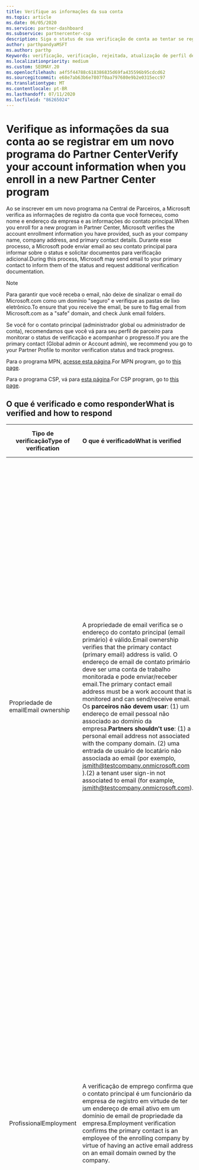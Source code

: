 ```yaml
---
title: Verifique as informações da sua conta
ms.topic: article
ms.date: 06/05/2020
ms.service: partner-dashboard
ms.subservice: partnercenter-csp
description: Siga o status de sua verificação de conta ao tentar se registrar em um novo programa do Partner Center. Saiba como fornecer informações adicionais, se necessário.
author: parthpandyaMSFT
ms.author: parthp
Keywords: verificação, verificação, rejeitada, atualização de perfil de parceiro
ms.localizationpriority: medium
ms.custom: SEOMAY.20
ms.openlocfilehash: a4f5f44788c618386835d69fa435596b95cdcd62
ms.sourcegitcommit: e68e7ab63b6e7807f0aa797680e9b2e0315ecc97
ms.translationtype: MT
ms.contentlocale: pt-BR
ms.lasthandoff: 07/11/2020
ms.locfileid: "86265024"
---
```

# <a name="verify-your-account-information-when-you-enroll-in-a-new-partner-center-program"></a><span data-ttu-id="bb06e-105">Verifique as informações da sua conta ao se registrar em um novo programa do Partner Center</span><span class="sxs-lookup"><span data-stu-id="bb06e-105">Verify your account information when you enroll in a new Partner Center program</span></span>

<span data-ttu-id="bb06e-106">Ao se inscrever em um novo programa na Central de Parceiros, a Microsoft verifica as informações de registro da conta que você forneceu, como nome e endereço da empresa e as informações do contato principal.</span><span class="sxs-lookup"><span data-stu-id="bb06e-106">When you enroll for a new program in Partner Center, Microsoft verifies the account enrollment information you have provided, such as your company name, company address, and primary contact details.</span></span> <span data-ttu-id="bb06e-107">Durante esse processo, a Microsoft pode enviar email ao seu contato principal para informar sobre o status e solicitar documentos para verificação adicional.</span><span class="sxs-lookup"><span data-stu-id="bb06e-107">During this process, Microsoft may send email to your primary contact to inform them of the status and request additional verification documentation.</span></span>

>[!NOTE]
><span data-ttu-id="bb06e-108">Para garantir que você receba o email, não deixe de sinalizar o email do Microsoft.com como um domínio "seguro" e verifique as pastas de lixo eletrônico.</span><span class="sxs-lookup"><span data-stu-id="bb06e-108">To ensure that you receive the email, be sure to flag email from Microsoft.com as a "safe" domain, and check Junk email folders.</span></span>

<span data-ttu-id="bb06e-109">Se você for o contato principal (administrador global ou administrador de conta), recomendamos que você vá para seu perfil de parceiro para monitorar o status de verificação e acompanhar o progresso.</span><span class="sxs-lookup"><span data-stu-id="bb06e-109">If you are the primary contact (Global admin or Account admin), we recommend you go to your Partner Profile to monitor verification status and track progress.</span></span>

<span data-ttu-id="bb06e-110">Para o programa MPN, [acesse esta página](https://partner.microsoft.com/pcv/accountsettings/connectedpartnerprofile).</span><span class="sxs-lookup"><span data-stu-id="bb06e-110">For MPN program, go to [this page](https://partner.microsoft.com/pcv/accountsettings/connectedpartnerprofile).</span></span>

<span data-ttu-id="bb06e-111">Para o programa CSP, vá para [esta página](https://partner.microsoft.com/pcv/accountsettings/partnerprofile).</span><span class="sxs-lookup"><span data-stu-id="bb06e-111">For CSP program, go to [this page](https://partner.microsoft.com/pcv/accountsettings/partnerprofile).</span></span>


## <a name="what-is-verified-and-how-to-respond"></a><span data-ttu-id="bb06e-112">O que é verificado e como responder</span><span class="sxs-lookup"><span data-stu-id="bb06e-112">What is verified and how to respond</span></span>

|<span data-ttu-id="bb06e-113">**Tipo de verificação**</span><span class="sxs-lookup"><span data-stu-id="bb06e-113">**Type of verification**</span></span>   |<span data-ttu-id="bb06e-114">**O que é verificado**</span><span class="sxs-lookup"><span data-stu-id="bb06e-114">**What is verified**</span></span>   |<span data-ttu-id="bb06e-115">**O que fazer se rejeitado**</span><span class="sxs-lookup"><span data-stu-id="bb06e-115">**What to do if rejected**</span></span>   |
|----------------------------|:-----------------------------------|:--------------------------------------|
|<span data-ttu-id="bb06e-116">Propriedade de email</span><span class="sxs-lookup"><span data-stu-id="bb06e-116">Email ownership</span></span>   |<span data-ttu-id="bb06e-117">A propriedade de email verifica se o endereço do contato principal (email primário) é válido.</span><span class="sxs-lookup"><span data-stu-id="bb06e-117">Email ownership verifies that the primary contact (primary email) address is valid.</span></span> <span data-ttu-id="bb06e-118">O endereço de email de contato primário deve ser uma conta de trabalho monitorada e pode enviar/receber email.</span><span class="sxs-lookup"><span data-stu-id="bb06e-118">The primary contact email address must be a work account that is monitored and can send/receive email.</span></span> <span data-ttu-id="bb06e-119">Os **parceiros não devem usar**: (1) um endereço de email pessoal não associado ao domínio da empresa.</span><span class="sxs-lookup"><span data-stu-id="bb06e-119">**Partners shouldn't use**: (1) a personal email address not associated with the company domain.</span></span> <span data-ttu-id="bb06e-120">(2) uma entrada de usuário de locatário não associada ao email (por exemplo, jsmith@testcompany.onmicrosoft.com ).</span><span class="sxs-lookup"><span data-stu-id="bb06e-120">(2) a tenant user sign-in not associated to email (for example, jsmith@testcompany.onmicrosoft.com).</span></span>  |<span data-ttu-id="bb06e-121">Se você não receber a mensagem de email de verificação de propriedade de email dentro de um dia útil, poderá solicitar que reenviemos usando os links a seguir: para [MPN](https://partner.microsoft.com/pcv/accountsettings/connectedpartnerprofile), para o [CSP](https://partner.microsoft.com/pcv/accountsettings/partnerprofile).</span><span class="sxs-lookup"><span data-stu-id="bb06e-121">If you don't receive the email ownership verification email message within one business day, you can request we resend using the following links: for [MPN](https://partner.microsoft.com/pcv/accountsettings/connectedpartnerprofile), for [CSP](https://partner.microsoft.com/pcv/accountsettings/partnerprofile).</span></span> <span data-ttu-id="bb06e-122">Na página perfil, clique no link "reenviar email de verificação" para que a Microsoft reenvie o email para você.</span><span class="sxs-lookup"><span data-stu-id="bb06e-122">In the profile page, click on "Resend verification email" link for Microsoft to resend the email to you.</span></span> <span data-ttu-id="bb06e-123">Para garantir que o email seja recebido, não deixe de sinalizar o email do Microsoft.com como um domínio "seguro" e verifique as pastas de lixo eletrônico.</span><span class="sxs-lookup"><span data-stu-id="bb06e-123">To ensure that the email is received, be sure to flag email from Microsoft.com as a "safe" domain, and check Junk email folders.</span></span>|
|<span data-ttu-id="bb06e-124">Profissional</span><span class="sxs-lookup"><span data-stu-id="bb06e-124">Employment</span></span> |<span data-ttu-id="bb06e-125">A verificação de emprego confirma que o contato principal é um funcionário da empresa de registro em virtude de ter um endereço de email ativo em um domínio de email de propriedade da empresa.</span><span class="sxs-lookup"><span data-stu-id="bb06e-125">Employment verification confirms the primary contact is an employee of the enrolling company by virtue of having an active email address on an email domain owned by the company.</span></span>|<span data-ttu-id="bb06e-126">Se a verificação de emprego for rejeitada, o contato principal (normalmente seu administrador global ou de conta) precisará fornecer documentação confirmando que o domínio de email do contato está sob a propriedade de seu empregador.</span><span class="sxs-lookup"><span data-stu-id="bb06e-126">If employment verification is rejected, the primary contact (normally your Global or Account Admin) will need to provide documentation confirming the contact's email domain is under the ownership of their employer.</span></span> <span data-ttu-id="bb06e-127">[Crie um tíquete de suporte](https://partner.microsoft.com/dashboard/support/csp/servicerequests/create?stage=2&topicid=c34a5c81-a111-476d-11a4-81c808c37a6b).</span><span class="sxs-lookup"><span data-stu-id="bb06e-127">[Create a Support ticket](https://partner.microsoft.com/dashboard/support/csp/servicerequests/create?stage=2&topicid=c34a5c81-a111-476d-11a4-81c808c37a6b).</span></span>|
|<span data-ttu-id="bb06e-128">Empresas</span><span class="sxs-lookup"><span data-stu-id="bb06e-128">Business</span></span>   |<span data-ttu-id="bb06e-129">Verificação de negócios confirma que a empresa de registro é uma entidade de negócios legítima e no endereço usado para o registro.</span><span class="sxs-lookup"><span data-stu-id="bb06e-129">Business verification confirms that the enrolling company is a legitimate business entity and at the address used for the enrollment.</span></span>|<span data-ttu-id="bb06e-130">Se a verificação de negócios falhar, o contato principal (normalmente seu administrador global ou de conta) será solicitado a fornecer documentação oficial, como um registro de negócios ou certificado ou recebimento de registro de imposto, do país de residência da empresa ou do município confirmando que a empresa está autorizada a fazer negócios sob esse nome de entidade e está localizada no endereço de registro.</span><span class="sxs-lookup"><span data-stu-id="bb06e-130">If business verification fails, the primary contact (normally your Global or Account admin) will be asked to provide official documentation, such as a business registration or tax registration certificate or receipt, from the company's home country or municipality confirming that the company is authorized to do business under that entity name and is located at the enrollment address.</span></span> [<span data-ttu-id="bb06e-131">Criar um tíquete de suporte</span><span class="sxs-lookup"><span data-stu-id="bb06e-131">Create a Support ticket</span></span>](https://partner.microsoft.com/dashboard/support/csp/servicerequests/create?stage=2&topicid=52ac28f3-d58f-99d9-9846-3df5a6477c54)|

>[!NOTE]
><span data-ttu-id="bb06e-132">Saiba como atualizar seu [perfil comercial legal (endereço)](https://docs.microsoft.com/partner-center/update-your-partner-profile).</span><span class="sxs-lookup"><span data-stu-id="bb06e-132">Learn how to update your [Legal Business Profile (address)](https://docs.microsoft.com/partner-center/update-your-partner-profile).</span></span>

## <a name="when-verification-concludes"></a><span data-ttu-id="bb06e-133">Quando a verificação for concluída</span><span class="sxs-lookup"><span data-stu-id="bb06e-133">When verification concludes</span></span>

<span data-ttu-id="bb06e-134">Depois que o processo de verificação for concluído, o status de verificação do seu registro na página de perfil será alterado de "pendente" para "autorizado", e as etapas do processo com status exibido na página desaparecerão.</span><span class="sxs-lookup"><span data-stu-id="bb06e-134">Once the verification process is complete, the verification status of your enrollment on the profile page will change from "pending" to "authorized," and the process steps with status displayed on that page will disappear.</span></span>
<span data-ttu-id="bb06e-135">O contato principal receberá um email da Microsoft dentro de alguns dias úteis após a conclusão da verificação.</span><span class="sxs-lookup"><span data-stu-id="bb06e-135">The primary contact will receive an email from Microsoft within a few business days after the verification is completed.</span></span> 

<span data-ttu-id="bb06e-136">Depois de entrar no seu perfil, se você vir **ações pendentes**, conclua as alterações necessárias da seguinte maneira:</span><span class="sxs-lookup"><span data-stu-id="bb06e-136">After signing into your profile, if you see **Pending actions**, complete the necessary changes as follows:</span></span>

- <span data-ttu-id="bb06e-137">Para o programa MPN, acesse [aqui](https://partner.microsoft.com/pcv/accountsettings/connectedpartnerprofile).</span><span class="sxs-lookup"><span data-stu-id="bb06e-137">For MPN program, go [here](https://partner.microsoft.com/pcv/accountsettings/connectedpartnerprofile).</span></span>  
- <span data-ttu-id="bb06e-138">Para o programa CSP, acesse [aqui](https://partner.microsoft.com/pcv/accountsettings/partnerprofile).</span><span class="sxs-lookup"><span data-stu-id="bb06e-138">For CSP program, go [here](https://partner.microsoft.com/pcv/accountsettings/partnerprofile).</span></span>

<span data-ttu-id="bb06e-139">Se precisar de ajuda para concluir essas etapas no Partner Center, você poderá entrar em contato com a equipe de suporte do parceiro abrindo um tíquete na seção de suporte do Partner Center.</span><span class="sxs-lookup"><span data-stu-id="bb06e-139">If you need assistance completing these steps in Partner Center, you can contact the partner support team by opening a ticket in the Support section of Partner Center.</span></span>  <span data-ttu-id="bb06e-140">Comece [aqui](https://partner.microsoft.com/dashboard/support/servicerequests/create?stage=2&topicid=21655de7-7dbb-4927-33a2-f60f45feadf3).</span><span class="sxs-lookup"><span data-stu-id="bb06e-140">Start [here](https://partner.microsoft.com/dashboard/support/servicerequests/create?stage=2&topicid=21655de7-7dbb-4927-33a2-f60f45feadf3).</span></span>


